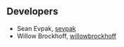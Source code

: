 ## Developers

* Sean Evpak, [sevpak](https://github.com/sevpak)
* Willow Brockhoff, [willowbrockhoff](https://github.com/willowbrockhoff)
